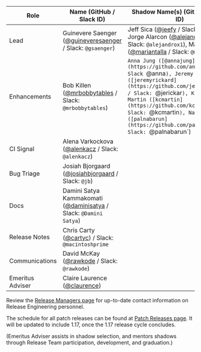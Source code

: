 | **Role** | **Name** (**GitHub / Slack ID**)  | **Shadow Name(s) (GitHub / Slack ID)** |
| ------ | ------ | ------ |
| Lead |  Guinevere Saenger ([@guineveresaenger](https://github.com/guineveresaenger) / Slack: `@gsaenger`) | Jeff Sica ([@jeefy](https://github.com/jeefy) / Slack: `@jeefy`), Jorge Alarcon ([@alejandrox1](https://github.com/alejandrox1) / Slack: `@alejandrox1`), Maria Ntalla ([@mariantalla](https://github.com/mariantalla) / Slack: `@maria`) |
| Enhancements | Bob Killen ([@mrbobbytables](https://github.com/mrbobbytables) / Slack: `@mrbobbytables`) | `Anna Jung ([@annajung](https://github.com/annajung) / Slack `@anna`), Jeremy Rickard ([jeremyrickard](https://github.com/jeremyrickard) / Slack: `@jerickar`), Kristin Martin ([kcmartin](https://github.com/kcmartin) / Slack: `@kcmartin`), Nabarun Pal ([palnabarun](https://github.com/palnabarun) / Slack: `@palnabarun`) |
| CI Signal | Alena Varkockova ([@alenkacz](https://github.com/alenkacz) / Slack: `@alenkacz`) | |
| Bug Triage | Josiah Bjorgaard ([@josiahbjorgaard](https://github.com/josiahbjorgaard) / Slack: `@jb`) |  |
| Docs | Damini Satya Kammakomati ([@daminisatya](https://github.com/daminisatya) / Slack: `@Damini Satya`) |  |
| Release Notes | Chris Carty ([@cartyc](https://github.com/cartyc)) / Slack: `@macintoshprime` |  |
| Communications | David McKay ([@rawkode](https://github.com/rawkode) / Slack: `@rawkode`) |  |
| Emeritus Adviser | Claire Laurence ([@claurence](https://github.com/claurence)) |  |

Review the [Release Managers page](/release-managers.md) for up-to-date contact information on Release Engineering personnel.

The schedule for all patch releases can be found at [Patch Releases page](/releases/patch-releases.md). It will be updated to include 1.17, once the 1.17 release cycle concludes.

(Emeritus Adviser assists in shadow selection, and mentors shadows through Release Team participation, development, and graduation.)
